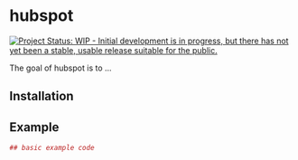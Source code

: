 
<!-- README.md is generated from README.Rmd. Please edit that file -->
hubspot
=======

<!-- badges: start -->
[![Project Status: WIP - Initial development is in progress, but there has not yet been a stable, usable release suitable for the public.](https://www.repostatus.org/badges/latest/wip.svg)](https://www.repostatus.org/#wip) <!-- badges: end -->

The goal of hubspot is to ...

Installation
------------

Example
-------

``` r
## basic example code
```
